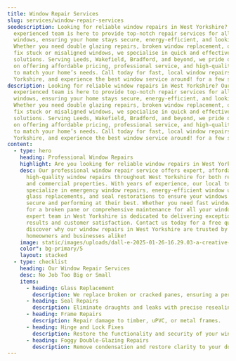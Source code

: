 ```yaml
---
title: Window Repair Services
slug: services/window-repair-services
seodescription: Looking for reliable window repairs in West Yorkshire? Our
  experienced team is here to provide top-notch repair services for all types of
  windows, ensuring your home stays secure, energy-efficient, and looking great!
  Whether you need double glazing repairs, broken window replacement, or need to
  fix stuck or misaligned windows, we specialise in quick and effective
  solutions. Serving Leeds, Wakefield, Bradford, and beyond, we pride ourselves
  on offering affordable pricing, professional service, and high-quality repairs
  to match your home’s needs. Call today for fast, local window repairs in West
  Yorkshire, and experience the best window service around! for a few seconds
description: Looking for reliable window repairs in West Yorkshire? Our
  experienced team is here to provide top-notch repair services for all types of
  windows, ensuring your home stays secure, energy-efficient, and looking great!
  Whether you need double glazing repairs, broken window replacement, or need to
  fix stuck or misaligned windows, we specialise in quick and effective
  solutions. Serving Leeds, Wakefield, Bradford, and beyond, we pride ourselves
  on offering affordable pricing, professional service, and high-quality repairs
  to match your home’s needs. Call today for fast, local window repairs in West
  Yorkshire, and experience the best window service around! for a few seconds
content:
  - type: hero
    heading: Professional Window Repairs
    highlight: Are you looking for reliable window repairs in West Yorkshire?
    desc: Our professional window repair service offers expert, affordable, and
      high-quality window repairs throughout West Yorkshire for both residential
      and commercial properties. With years of experience, our local technicians
      specialize in emergency window repairs, energy-efficient window upgrades,
      glass replacements, and seal restorations to ensure your windows are
      secure and performing at their best. Whether you need fast window repairs
      for a broken pane or comprehensive maintenance for all your windows, our
      expert team in West Yorkshire is dedicated to delivering exceptional
      results and customer satisfaction. Contact us today for a free quote and
      discover why our window repairs in West Yorkshire are trusted by
      homeowners and businesses alike!
    image: static/images/uploads/dall-e-2025-01-26-16.29.03-a-creative-and-surreal-depiction-of-a-professional-worker-fixing-broken-windows-in-a-bright-and-modern-home-interior.-the-setting-is-a-cosy-living-spa.webp
    color": bg-primary/5
    layout: stacked
  - type: checklist
    heading: Our Window Repair Services
    desc: No Job Too Big or Small
    items:
      - heading: Glass Replacement
        description: We replace broken or cracked panes, ensuring a perfect fit.
      - heading: Seal Repairs
        description: Eliminate draughts and leaks with precise resealing.
      - heading: Frame Repairs
        description: Repair damage to timber, uPVC, or metal frames.
      - heading: Hinge and Lock Fixes
        description: Restore the functionality and security of your windows.
      - heading: Foggy Double-Glazing Repairs
        description: Remove condensation and restore clarity to your double-glazed units.
---
```

